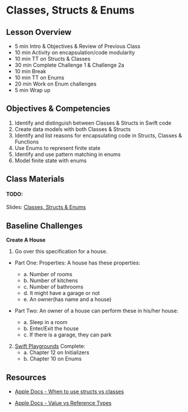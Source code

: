 # Classes, Structs & Enums

## Lesson Overview
- 5 min Intro & Objectives & Review of Previous Class
- 10 min Activity on encapsulation/code modularity
- 10 min TT on Structs & Classes
- 30 min Complete Challenge 1 & Challenge 2a
- 10 min Break
- 10 min TT on Enums
- 20 min Work on Enum challenges
- 5 min Wrap up

## Objectives & Competencies
1. Identify and distinguish between Classes & Structs in Swift code
1. Create data models with both Classes & Structs
1. Identify and list reasons for encapsulating code in Structs, Classes & Functions
1. Use Enums to represent finite state
1. Identify and use pattern matching in enums
1. Model finite state with enums

## Class Materials

#### TODO:

Slides:
[Classes, Structs & Enums](assets/classesStructsEnums.zip)

## Baseline Challenges

**Create A House**

1. Go over this specification for a house.
  - Part One: Properties: A house has these properties:
    - a. Number of rooms
    - b. Number of kitchens
    - c. Number of bathrooms
    - d. It might have a garage or not
    - e. An owner(has name and a house)

  - Part Two: An owner of a house can perform these in his/her house:
    - a. Sleep in a room
    - b. Enter/Exit the house
    - c. If there is a garage, they can park

2. [Swift Playgrounds](https://github.com/MakeSchool-Tutorials/Swift-Language-Playgrounds/archive/swift4.zip)
  Complete:
    - a. Chapter 12 on Initializers
    - b. Chapter 10 on Enums

## Resources

- [Apple Docs - When to use structs vs classes](https://developer.apple.com/documentation/swift/choosing_between_structures_and_classes)

- [Apple Docs - Value vs Reference Types](https://developer.apple.com/swift/blog/?id=10)
